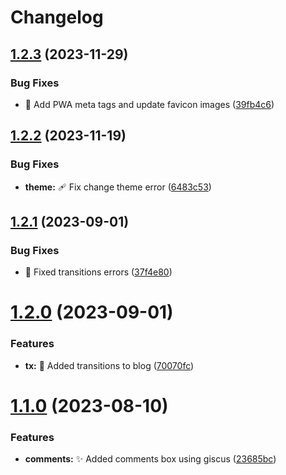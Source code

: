 # Changelog

## [1.2.3](https://github.com/AlexTorresDev/alextrs.dev/compare/v1.2.2...v1.2.3) (2023-11-29)


### Bug Fixes

* :bento: Add PWA meta tags and update favicon images ([39fb4c6](https://github.com/AlexTorresDev/alextrs.dev/commit/39fb4c6e20635c2c1610df0bd108cd9c77d0676a))

## [1.2.2](https://github.com/AlexTorresDev/alextrs.dev/compare/v1.2.1...v1.2.2) (2023-11-19)


### Bug Fixes

* **theme:** :adhesive_bandage: Fix change theme error ([6483c53](https://github.com/AlexTorresDev/alextrs.dev/commit/6483c53340ebbc7dcd1cebe4fbc14d3d650325b8))

## [1.2.1](https://github.com/AlexTorresDev/alextrs.dev/compare/v1.2.0...v1.2.1) (2023-09-01)


### Bug Fixes

* :children_crossing: Fixed transitions errors ([37f4e80](https://github.com/AlexTorresDev/alextrs.dev/commit/37f4e80b062ed15c2f67a3cd768b80d4248eacb2))

# [1.2.0](https://github.com/AlexTorresDev/alextrs.dev/compare/v1.1.0...v1.2.0) (2023-09-01)


### Features

* **tx:** :lipstick: Added transitions to blog ([70070fc](https://github.com/AlexTorresDev/alextrs.dev/commit/70070fc758015067905115cb8a226c576f7a1bac))

# [1.1.0](https://github.com/AlexTorresDev/alextrs.dev/compare/v1.0.0...v1.1.0) (2023-08-10)


### Features

* **comments:** :sparkles: Added comments box using giscus ([23685bc](https://github.com/AlexTorresDev/alextrs.dev/commit/23685bcd59f39acec9820a109402bb31f0390181))
